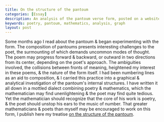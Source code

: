 ```yaml
---
title: On the structure of the pantoum
categories: [Essay]
description: An analysis of the pantoum verse form, posted on a website.
keywords: poetry, pantoum, mathematics, analysis, graph
layout: post
---
```


Some months ago I read about the pantoum & began experimenting with the form. The composition of pantoums presents interesting challenges to the poet, the surmounting of which demands uncommon modes of thought. The poem may progress forward & backward, or outward in two directions from its center, depending on the poet's approach. The ambiguities involved, the collisions between fronts of meaning, heightened my interest in these poems, & the nature of the form itself. I had been numbering lines as an aid to composition, & I carried this practice into a graphical & analytical investigation of the pantoum's internal structures. I have written it all down in a mottled dialect combining poetry & mathematics, which the mathematician may find unenlightening & the poet may find quite tedious. Yet the mathematician should recognize that the core of his work is poetry, & the poet should unstop his ears to the music of number. That greater mathematicians & poets than myself may be encouraged to work on this form, I publish here my treatise <a target="_blank" href="https://firebasestorage.googleapis.com/v0/b/perceptua-b6ea3.appspot.com/o/public%2FOn_the_Structure_of_the_Pantoum.pdf?alt=media&token=cec9924f-b767-48f5-a6a2-4908db74de03">on the structure of the pantoum</a>.
